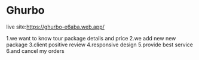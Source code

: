 # Ghurbo
live site:https://ghurbo-e6aba.web.app/

1.we want to know tour package details and price
2.we add new new package
3.client positive review
4.responsive design
5.provide best service
6.and cancel my orders
